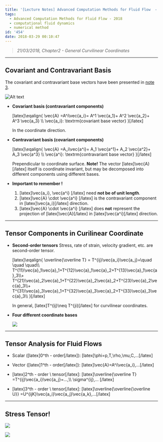```yaml
---
title: '[Lecture Notes] Advanced Computation Methods for Fluid Flow  - 04'
tags:
  - Advanced Computation Methods for Fluid Flow - 2018
  - computational fluid dynamics
  - numerical method
id: '454'
date: 2018-03-29 00:10:47
---
```


> _21/03/2018, Chapter2 - General Curvilinear Coordinates_

* * *

Covariant and Contravariant Basis
---------------------------------

The covariant and contravariant base vectors have been presented in [note 3](https://bhlin.co.network/wp/2018/03/27/lecture-notes-advanced-computation-methods-for-fluid-flow-03/).

![Alt text](https://bhlin.co.network/wp/wp-content/uploads/2018/03/未命名-4.png)

*   **Covariant basis (contravariant components)**
    
    \[latex\]\\eqalign{ \\vec{A} =A^i\\vec{a\_i}= A^1 \\vec{a\_1}+ A^2 \\vec{a\_2}+ A^3 \\vec{a\_3} \\\\ \\vec{a\_i}: \\textrm{covariant base vector} }\[/latex\]
    
    In the coordinate direction.
    
*   **Contravariant basis (covariant components)**
    
    \[latex\]\\eqalign{ \\vec{A} =A\_i\\vec{a^i}= A\_1 \\vec{a^1}+ A\_2 \\vec{a^2}+ A\_3 \\vec{a^3} \\\\ \\vec{a^i}: \\textrm{contravariant base vector} }\[/latex\]
    
    Prependicular to coordinate surface. **Note!** The vector \[latex\]\\vec{A} \[/latex\] itself is coordinate invariant, but may be decomposed into different components using different bases.
    
*   **Important to remember !**
    
    1.  \[latex\]\\vec{a\_i}, \\vec{a^i} \[/latex\] need **not be of unit length**.
    2.  \[latex\]\\vec{A} \\cdot \\vec{a^i} \[/latex\] is the contravariant component in \[latex\]\\vec{a\_i}\[/latex\] direction.
    3.  \[latex\]\\vec{A} \\cdot \\vec{a^i} \[/latex\] does **not** represent the projection of \[latex\]\\vec{A}\[/latex\] in \[latex\]\\vec{a^i}\[/latex\] direction.

* * *

Tensor Components in Curilinear Coordinate
------------------------------------------

*   **Second-order tensors** Stress, rate of strain, velocity gradient, etc. are second-order tensor.
    
    \[latex\]\\eqalign{ \\overline{\\overline T} = T^{ij}\\vec{a\_i}\\vec{a\_j}=\\quad \\quad \\quad\\\\ T^{11}\\vec{a}\_1\\vec{a}\_1+T^{12}\\vec{a}\_1\\vec{a}\_2+T^{13}\\vec{a}\_1\\vec{a}\_3\\\\+ T^{21}\\vec{a}\_2\\vec{a}\_1+T^{22}\\vec{a}\_2\\vec{a}\_2+T^{23}\\vec{a}\_2\\vec{a}\_3\\\\+ T^{31}\\vec{a}\_3\\vec{a}\_1+T^{32}\\vec{a}\_3\\vec{a}\_2+T^{33}\\vec{a}\_3\\vec{a}\_3\\\\ }\[/latex\]
    
    In general, \[latex\]T^{ij}\\neq T^{ji}\[/latex\] for curvilinear coordinates.
    
*   **Four different coordinate bases**
    
    ![](https://bhlin.co.network/wp/wp-content/uploads/2018/03/未命名2-1.png)
    

* * *

Tensor Analysis for Fluid Flows
-------------------------------

*   Scalar (\[latex\]0^th - order\[/latex\]): \[latex\]\\phi=p,T,\\rho,\\mu,C,...\[/latex\]
    
*   Vector (\[latex\]1^th - order\[/latex\]): \[latex\]\\vec{A}=A^i\\vec{a\_i},...\[/latex\]
    
*   \[latex\]2^th - order \\ tensor\[/latex\]: \[latex\]\\overline{\\overline T} =T^{ij}\\vec{a\_i}\\vec{a\_j}=...,\\\\ \\sigma^{ij},... \[/latex\]
    
*   \[latex\]3^th - order \\ tensor\[/latex\]: \[latex\]\\overline{\\overline{\\overline U}} =U^{ijK}\\vec{a\_i}\\vec{a\_j}\\vec{a\_k},...\[/latex\]
    

* * *

Stress Tensor!
--------------

![](https://bhlin.co.network/wp/wp-content/uploads/2018/03/未命名-5.png)

![](https://bhlin.co.network/wp/wp-content/uploads/2018/03/未命名2.png)